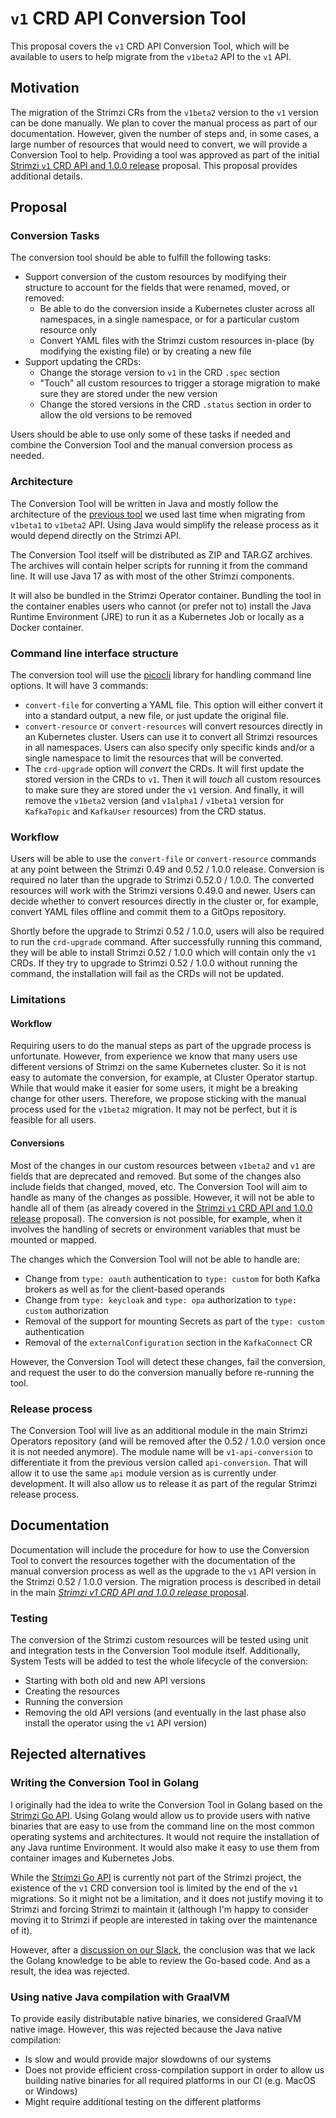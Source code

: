 # `v1` CRD API Conversion Tool

This proposal covers the `v1` CRD API Conversion Tool, which will be available to users to help migrate from the `v1beta2` API to the `v1` API.

## Motivation

The migration of the Strimzi CRs from the `v1beta2` version to the `v1` version can be done manually.
We plan to cover the manual process as part of our documentation.
However, given the number of steps and, in some cases, a large number of resources that would need to convert, we will provide a Conversion Tool to help.
Providing a tool was approved as part of the initial [Strimzi `v1` CRD API and 1.0.0 release](./113-Strimzi-v1-CRD-API-and-1.0.0-release.md) proposal.
This proposal provides additional details.

## Proposal

### Conversion Tasks

The conversion tool should be able to fulfill the following tasks:
* Support conversion of the custom resources by modifying their structure to account for the fields that were renamed, moved, or removed:
    * Be able to do the conversion inside a Kubernetes cluster across all namespaces, in a single namespace, or for a particular custom resource only
    * Convert YAML files with the Strimzi custom resources in-place (by modifying the existing file) or by creating a new file
* Support updating the CRDs:
    * Change the storage version to `v1` in the CRD `.spec` section
    * "Touch" all custom resources to trigger a storage migration to make sure they are stored under the new version
    * Change the stored versions in the CRD `.status` section in order to allow the old versions to be removed

Users should be able to use only some of these tasks if needed and combine the Conversion Tool and the manual conversion process as needed.

### Architecture

The Conversion Tool will be written in Java and mostly follow the architecture of the [previous tool](https://github.com/strimzi/strimzi-kafka-operator/tree/0.22.0/api-conversion) we used last time when migrating from `v1beta1` to `v1beta2` API.
Using Java would simplify the release process as it would depend directly on the Strimzi API.

The Conversion Tool itself will be distributed as ZIP and TAR.GZ archives.
The archives will contain helper scripts for running it from the command line.
It will use Java 17 as with most of the other Strimzi components.

It will also be bundled in the Strimzi Operator container.
Bundling the tool in the container enables users who cannot (or prefer not to) install the Java Runtime Environment (JRE) to run it as a Kubernetes Job or locally as a Docker container.

### Command line interface structure

The conversion tool will use the [picocli](https://picocli.info/) library for handling command line options.
It will have 3 commands:

* `convert-file` for converting a YAML file.
  This option will either convert it into a standard output, a new file, or just update the original file.
* `convert-resource` or `convert-resources` will convert resources directly in an Kubernetes cluster.
  Users can use it to convert all Strimzi resources in all namespaces.
  Users can also specify only specific kinds and/or a single namespace to limit the resources that will be converted.
* The `crd-upgrade` option will _convert_ the CRDs.
  It will first update the stored version in the CRDs to `v1`.
  Then it will _touch_ all custom resources to make sure they are stored under the `v1` version.
  And finally, it will remove the `v1beta2` version (and `v1alpha1` / `v1beta1` version for `KafkaTopic` and `KafkaUser` resources) from the CRD status.

### Workflow

Users will be able to use the `convert-file` or `convert-resource` commands at any point between the Strimzi 0.49 and 0.52 / 1.0.0 release.
Conversion is required no later than the upgrade to Strimzi 0.52.0 / 1.0.0.
The converted resources will work with the Strimzi versions 0.49.0 and newer.
Users can decide whether to convert resources directly in the cluster or, for example, convert YAML files offline and commit them to a GitOps repository.

Shortly before the upgrade to Strimzi 0.52 / 1.0.0, users will also be required to run the `crd-upgrade` command.
After successfully running this command, they will be able to install Strimzi 0.52 / 1.0.0 which will contain only the `v1` CRDs.
If they try to upgrade to Strimzi 0.52 / 1.0.0 without running the command, the installation will fail as the CRDs will not be updated.

### Limitations

#### Workflow

Requiring users to do the manual steps as part of the upgrade process is unfortunate.
However, from experience we know that many users use different versions of Strimzi on the same Kubernetes cluster.
So it is not easy to automate the conversion, for example, at Cluster Operator startup.
While that would make it easier for some users, it might be a breaking change for other users.
Therefore, we propose sticking with the manual process used for the `v1beta2` migration. 
It may not be perfect, but it is feasible for all users.

#### Conversions

Most of the changes in our custom resources between `v1beta2` and `v1` are fields that are deprecated and removed.
But some of the changes also include fields that changed, moved, etc.
The Conversion Tool will aim to handle as many of the changes as possible.
However, it will not be able to handle all of them (as already covered in the [Strimzi `v1` CRD API and 1.0.0 release](./113-Strimzi-v1-CRD-API-and-1.0.0-release.md) proposal).
The conversion is not possible, for example, when it involves the handling of secrets or environment variables that must be mounted or mapped.

The changes which the Conversion Tool will not be able to handle are:
* Change from `type: oauth` authentication to `type: custom` for both Kafka brokers as well as for the client-based operands
* Change from `type: keycloak` and `type: opa` authorization to `type: custom` authorization
* Removal of the support for mounting Secrets as part of the `type: custom` authentication
* Removal of the `externalConfiguration` section in the `KafkaConnect` CR

However, the Conversion Tool will detect these changes, fail the conversion, and request the user to do the conversion manually before re-running the tool.

### Release process

The Conversion Tool will live as an additional module in the main Strimzi Operators repository (and will be removed after the 0.52 / 1.0.0 version once it is not needed anymore).
The module name will be `v1-api-conversion` to differentiate it from the previous version called `api-conversion`.
That will allow it to use the same `api` module version as is currently under development.
It will also allow us to release it as part of the regular Strimzi release process.

## Documentation

Documentation will include the procedure for how to use the Conversion Tool to convert the resources together with the documentation of the manual conversion process as well as the upgrade to the `v1` API version in the Strimzi 0.52 / 1.0.0 version.
The migration process is described in detail in the main [_Strimzi v1 CRD API and 1.0.0 release_ proposal](https://github.com/strimzi/proposals/blob/main/113-Strimzi-v1-CRD-API-and-1.0.0-release.md).

### Testing

The conversion of the Strimzi custom resources will be tested using unit and integration tests in the Conversion Tool module itself.
Additionally, System Tests will be added to test the whole lifecycle of the conversion:
* Starting with both old and new API versions
* Creating the resources
* Running the conversion
* Removing the old API versions (and eventually in the last phase also install the operator using the `v1` API version)

## Rejected alternatives

### Writing the Conversion Tool in Golang

I originally had the idea to write the Conversion Tool in Golang based on the [Strimzi Go API](https://github.com/scholzj/strimzi-go).
Using Golang would allow us to provide users with native binaries that are easy to use from the command line on the most common operating systems and architectures.
It would not require the installation of any Java runtime Environment.
It would also make it easy to use them from container images and Kubernetes Jobs.

While the [Strimzi Go API](https://github.com/scholzj/strimzi-go) is currently not part of the Strimzi project, the existence of the `v1` CRD conversion tool is limited by the end of the `v1` migrations.
So it might not be a limitation, and it does not justify moving it to Strimzi and forcing Strimzi to maintain it (although I'm happy to consider moving it to Strimzi if people are interested in taking over the maintenance of it).

However, after a [discussion on our Slack](https://cloud-native.slack.com/archives/C018247K8T0/p1758225953581479), the conclusion was that we lack the Golang knowledge to be able to review the Go-based code.
And as a result, the idea was rejected.

### Using native Java compilation with GraalVM

To provide easily distributable native binaries, we considered GraalVM native image.
However, this was rejected because the Java native compilation:
* Is slow and would provide major slowdowns of our systems
* Does not provide efficient cross-compilation support in order to allow us building native binaries for all required platforms in our CI (e.g. MacOS or Windows)
* Might require additional testing on the different platforms
